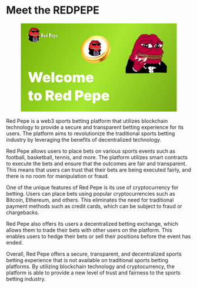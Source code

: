 # Meet the REDPEPE

<figure><img src=".gitbook/assets/Poster 3.png" alt=""><figcaption></figcaption></figure>

Red Pepe is a web3 sports betting platform that utilizes blockchain technology to provide a secure and transparent betting experience for its users. The platform aims to revolutionize the traditional sports betting industry by leveraging the benefits of decentralized technology.

Red Pepe allows users to place bets on various sports events such as football, basketball, tennis, and more. The platform utilizes smart contracts to execute the bets and ensure that the outcomes are fair and transparent. This means that users can trust that their bets are being executed fairly, and there is no room for manipulation or fraud.

One of the unique features of Red Pepe is its use of cryptocurrency for betting. Users can place bets using popular cryptocurrencies such as Bitcoin, Ethereum, and others. This eliminates the need for traditional payment methods such as credit cards, which can be subject to fraud or chargebacks.

Red Pepe also offers its users a decentralized betting exchange, which allows them to trade their bets with other users on the platform. This enables users to hedge their bets or sell their positions before the event has ended.

Overall, Red Pepe offers a secure, transparent, and decentralized sports betting experience that is not available on traditional sports betting platforms. By utilizing blockchain technology and cryptocurrency, the platform is able to provide a new level of trust and fairness to the sports betting industry.

